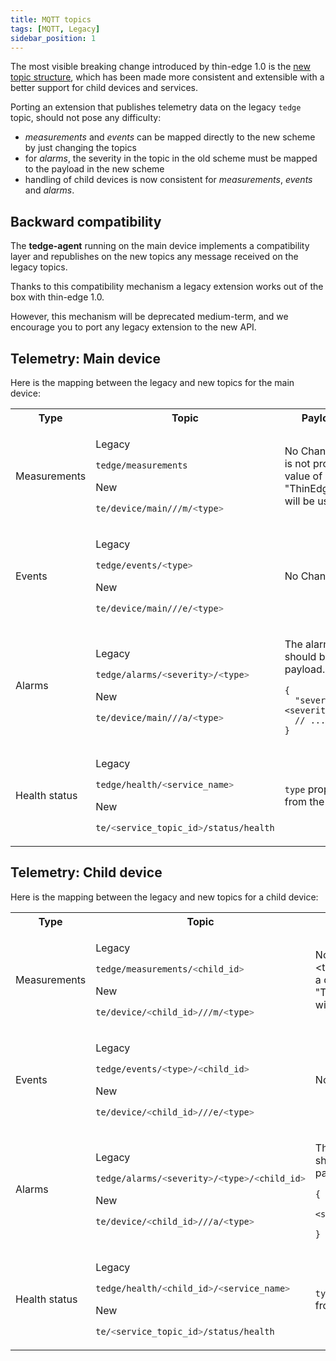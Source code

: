```yaml
---
title: MQTT topics
tags: [MQTT, Legacy]
sidebar_position: 1
---
```


The most visible breaking change introduced by thin-edge 1.0 is the [new topic structure](../references/mqtt-api.md),
which has been made more consistent and extensible with a better support for child devices and services.

Porting an extension that publishes telemetry data on the legacy `tedge` topic, should not pose any difficulty:
- *measurements* and *events* can be mapped directly to the new scheme by just changing the topics
- for *alarms*, the severity in the topic in the old scheme must be mapped to the payload in the new scheme
- handling of child devices is now consistent for *measurements*, *events* and *alarms*.

## Backward compatibility

The **tedge-agent** running on the main device implements a compatibility layer
and republishes on the new topics any message received on the legacy topics.

Thanks to this compatibility mechanism a legacy extension works out of the box with thin-edge 1.0.

However, this mechanism will be deprecated medium-term, and we encourage you to port any legacy extension to the new API. 

## Telemetry: Main device

Here is the mapping between the legacy and new topics for the main device: 

<table style={{width:'100%'}}>
<tr>
  <th>Type</th>
  <th>Topic</th>
  <th>Payload Changes</th>
</tr>

<!-- Measurements -->
<tr>
  <td>Measurements</td>
  <td>
    <p>Legacy</p>

```sh
tedge/measurements
```

  <p>New</p>

```sh
te/device/main///m/<type>
```

  </td>
  <td>
    No Change. If "&lt;type&gt;" is not provided, a default value of "ThinEdgeMeasurement" will be used.
  </td>
</tr>

<!-- Events -->
<tr>
  <td>Events</td>
  <td>
    <p>Legacy</p>

```sh
tedge/events/<type>
```

  <p>New</p>

```sh
te/device/main///e/<type>
```

  </td>
  <td>
    No Change
  </td>
</tr>

<!-- Alarms -->
<tr>
  <td>Alarms</td>
  <td>
    <p>Legacy</p>

```sh
tedge/alarms/<severity>/<type>
```

  <p>New</p>

```sh
te/device/main///a/<type>
```

  </td>
  <td>

The alarm severity should be set in the payload.

```json5
{
  "severity": "<severity>"
  // ...
}
```

  </td>
</tr>

<!-- Health status -->
<tr>
  <td>Health status</td>
  <td>
    <p>Legacy</p>

```sh
tedge/health/<service_name>
```

  <p>New</p>

```sh
te/<service_topic_id>/status/health
```

  </td>
  <td>
    <code>type</code> property removed from the payload.
  </td>
</tr>

</table>


## Telemetry: Child device

Here is the mapping between the legacy and new topics for a child device:

<table style={{width:'100%'}}>
<tr>
  <th>Type</th>
  <th>Topic</th>
  <th>Payload Changes</th>
</tr>

<!-- Measurements -->
<tr>
  <td>Measurements</td>
  <td>
    <p>Legacy</p>

```sh
tedge/measurements/<child_id>
```

  <p>New</p>

```sh
te/device/<child_id>///m/<type>
```

  </td>
  <td>
    No Change. If the "&lt;type&gt;" is not provided, a default value of "ThinEdgeMeasurement" will be used.
  </td>
</tr>

<!-- Events -->
<tr>
  <td>Events</td>
  <td>
    <p>Legacy</p>

```sh
tedge/events/<type>/<child_id>
```

  <p>New</p>

```sh
te/device/<child_id>///e/<type>
```

  </td>
  <td>
    No Change
  </td>
</tr>

<!-- Alarms -->
<tr>
  <td>Alarms</td>
  <td>
    <p>Legacy</p>

```sh
tedge/alarms/<severity>/<type>/<child_id>
```

  <p>New</p>

```sh
te/device/<child_id>///a/<type>
```

  </td>
  <td>

The alarm severity should be set in the payload.

```json5
{
  "severity": "<severity>"
  // ...
}
```

  </td>
</tr>

<!-- Health status -->
<tr>
  <td>Health status</td>
  <td>
    <p>Legacy</p>

```sh
tedge/health/<child_id>/<service_name>
```

  <p>New</p>

```sh
te/<service_topic_id>/status/health
```

  </td>
  <td>
    <code>type</code> property removed from the payload.
  </td>
</tr>

</table>